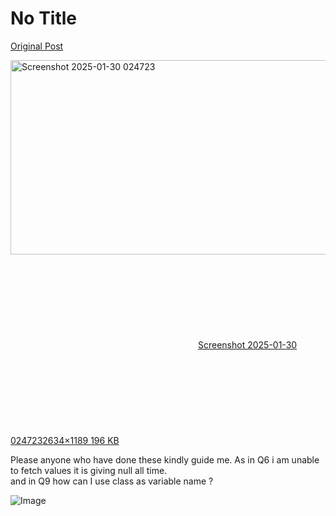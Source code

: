 # No Title

[Original Post](https://discourse.onlinedegree.iitm.ac.in/t/161120/103)

<p><div class="lightbox-wrapper"><a class="lightbox" href="https://europe1.discourse-cdn.com/flex013/uploads/iitm/original/3X/7/4/74e4e11a1f5342063d38b0e44076c26b7a5776b9.png" data-download-href="/uploads/short-url/gG5L0BkvoV7I9jxpBhx2xw8FFrj.png?dl=1" title="Screenshot 2025-01-30 024723" rel="noopener nofollow ugc"><img src="https://europe1.discourse-cdn.com/flex013/uploads/iitm/optimized/3X/7/4/74e4e11a1f5342063d38b0e44076c26b7a5776b9_2_690x311.png" alt="Screenshot 2025-01-30 024723" data-base62-sha1="gG5L0BkvoV7I9jxpBhx2xw8FFrj" width="690" height="311" srcset="https://europe1.discourse-cdn.com/flex013/uploads/iitm/optimized/3X/7/4/74e4e11a1f5342063d38b0e44076c26b7a5776b9_2_690x311.png, https://europe1.discourse-cdn.com/flex013/uploads/iitm/optimized/3X/7/4/74e4e11a1f5342063d38b0e44076c26b7a5776b9_2_1035x466.png 1.5x, https://europe1.discourse-cdn.com/flex013/uploads/iitm/optimized/3X/7/4/74e4e11a1f5342063d38b0e44076c26b7a5776b9_2_1380x622.png 2x" data-dominant-color="292F30"><div class="meta"><svg class="fa d-icon d-icon-far-image svg-icon" aria-hidden="true"><use href="#far-image"></use></svg><span class="filename">Screenshot 2025-01-30 024723</span><span class="informations">2634×1189 196 KB</span><svg class="fa d-icon d-icon-discourse-expand svg-icon" aria-hidden="true"><use href="#discourse-expand"></use></svg></div></a></div></p>
<p>Please anyone who have done these kindly guide me. As in Q6 i am unable to fetch values it is giving null all time.<br>
and in Q9 how can I use class as variable name ?</p>

![Image](https://europe1.discourse-cdn.com/flex013/uploads/iitm/optimized/3X/7/4/74e4e11a1f5342063d38b0e44076c26b7a5776b9_2_690x311.png)